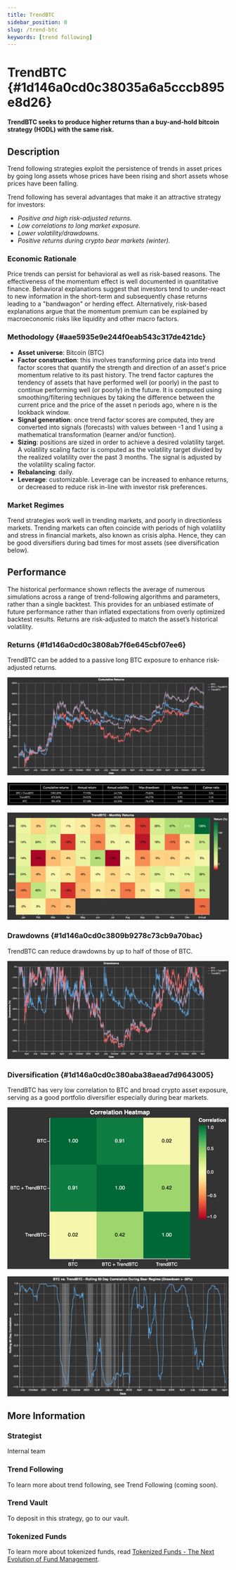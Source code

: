 ```yaml
---
title: TrendBTC
sidebar_position: 0
slug: /trend-btc
keywords: [trend following]
---
```




# TrendBTC {#1d146a0cd0c38035a6a5cccb895e8d26}


**TrendBTC seeks to produce higher returns than a buy-and-hold bitcoin strategy (HODL) with the same risk.**


## Description


Trend following strategies exploit the persistence of trends in asset prices by going long assets whose prices have been rising and short assets whose prices have been falling.


Trend following has several advantages that make it an attractive strategy for investors:

- _Positive and high risk-adjusted returns._
- _Low correlations to long market exposure._
- _Lower volatility/drawdowns._
- _Positive returns during crypto bear markets (winter)._

### Economic Rationale


Price trends can persist for behavioral as well as risk-based reasons. The effectiveness of the momentum effect is well documented in quantitative finance. Behavioral explanations suggest that investors tend to under-react to new information in the short-term and subsequently chase returns leading to a "bandwagon" or herding effect. Alternatively, risk-based explanations argue that the momentum premium can be explained by macroeconomic risks like liquidity and other macro factors. 


### Methodology {#aae5935e9e244f0eab543c317de421dc}

- **Asset universe**: Bitcoin (BTC)
- **Factor construction**: this involves transforming price data into trend factor scores that quantify the strength and direction of an asset's price momentum relative to its past history. The trend factor captures the tendency of assets that have performed well (or poorly) in the past to continue performing well (or poorly) in the future. It is computed using smoothing/filtering techniques by taking the difference between the current price and the price of the asset n periods ago, where n is the lookback window.
- **Signal generation**: once trend factor scores are computed, they are converted into signals (forecasts) with values between -1 and 1 using a mathematical transformation (learner and/or function).
- **Sizing**: positions are sized in order to achieve a desired volatility target. A volatility scaling factor is computed as the volatility target divided by the realized volatility over the past 3 months. The signal is adjusted by the volatility scaling factor.
- **Rebalancing**: daily.
- **Leverage**: customizable. Leverage can be increased to enhance returns, or decreased to reduce risk in-line with investor risk preferences.

### Market Regimes


Trend strategies work well in trending markets, and poorly in directionless markets. Trending markets can often coincide with periods of high volatility and stress in financial markets, also known as crisis alpha. Hence, they can be good diversifiers during bad times for most assets (see diversification below).


## Performance


The historical performance shown reflects the average of numerous simulations across a range of trend-following algorithms and parameters, rather than a single backtest. This provides for an unbiased estimate of future performance rather than inflated expectations from overly optimized backtest results. Returns are risk-adjusted to match the asset’s historical volatility.


### Returns {#1d146a0cd0c3808ab7f6e645cbf07ee6}


TrendBTC can be added to a passive long BTC exposure to enhance risk-adjusted returns. 


![](./trend-btc.1d746a0c-d0c3-80f2-bbb7-cd16d4bd78e5.png)


![](./trend-btc.1d746a0c-d0c3-80aa-be7b-ce940ffffad1.png)


![](./trend-btc.1d746a0c-d0c3-808f-976e-dbeec1fc02d4.png)


### Drawdowns {#1d146a0cd0c3809b9278c73cb9a70bac}


TrendBTC can reduce drawdowns by up to half of those of BTC.


![](./trend-btc.1d746a0c-d0c3-80df-96d9-c7506aa1e996.png)


### Diversification {#1d146a0cd0c380aba38aead7d9643005}


TrendBTC has very low correlation to BTC and broad crypto asset exposure, serving as a good portfolio diversifier especially during bear markets.


![](./trend-btc.1d746a0c-d0c3-807f-8cb4-f85201cd02ef.png)


![](./trend-btc.1d746a0c-d0c3-8065-a608-f8b633f164e2.png)


## More Information


### Strategist


Internal team


### Trend Following


To learn more about trend following, see Trend Following (coming soon).


### Trend Vault


To deposit in this strategy, go to our vault.


### Tokenized Funds


To learn more about tokenized funds, read [Tokenized Funds - The Next Evolution of Fund Management](/tokenized-funds).

